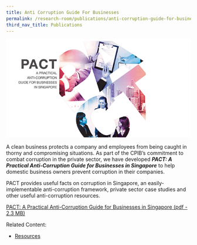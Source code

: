 ```yaml
---
title: Anti Corruption Guide For Businesses
permalink: /research-room/publications/anti-corruption-guide-for-businesses/
third_nav_title: Publications
---
```



<img src="/images/research-rm_pact.jpg" alt="pact">

A clean business protects a company and employees from being caught in thorny and compromising situations. As part of the CPIB’s commitment to combat corruption in the private sector, we have developed ***PACT: A Practical Anti-Corruption Guide for Businesses in Singapore*** to help domestic business owners prevent corruption in their companies.

PACT provides useful facts on corruption in Singapore, an easily-implementable anti-corruption framework, private sector case studies and other useful anti-corruption resources.

<a href="/files/pact_2018.pdf" target="_blank">PACT: A Practical Anti-Corruption Guide for Businesses in Singapore (pdf - 2.3 MB)</a>


Related Content:

* [Resources](/about-corruption/prevention-and-education/resources/)
